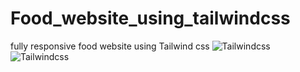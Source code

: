 # Food_website_using_tailwindcss
fully responsive food website using Tailwind css 
![Tailwindcss](img/full-screen.png]?raw=true "Tailwindcss")
![Tailwindcss](img/Mobile.png]?raw=true "Tailwindcss")
